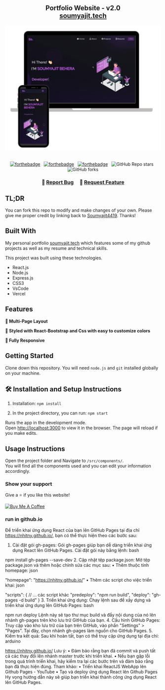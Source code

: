 <h2 align="center">
  Portfolio Website - v2.0<br/>
  <a href="https://soumyajit.vercel.app/" target="_blank">soumyajit.tech</a>
</h2>
<div align="center">
  <img alt="Demo" src="./Images/readme-img1.png" />
</div>

<br/>

<center>

[![forthebadge](https://forthebadge.com/images/badges/built-with-love.svg)](https://forthebadge.com) &nbsp;
[![forthebadge](https://forthebadge.com/images/badges/made-with-javascript.svg)](https://forthebadge.com) &nbsp;
[![forthebadge](https://forthebadge.com/images/badges/open-source.svg)](https://forthebadge.com) &nbsp;
![GitHub Repo stars](https://img.shields.io/github/stars/soumyajit4419/Portfolio?color=red&logo=github&style=for-the-badge) &nbsp;
![GitHub forks](https://img.shields.io/github/forks/soumyajit4419/Portfolio?color=red&logo=github&style=for-the-badge)

</center>

<h3 align="center">
    🔹
    <a href="https://github.com/soumyajit4419/Portfolio/issues">Report Bug</a> &nbsp; &nbsp;
    🔹
    <a href="https://github.com/soumyajit4419/Portfolio/issues">Request Feature</a>
</h3>

## TL;DR

You can fork this repo to modify and make changes of your own. Please give me proper credit by linking back to [Soumyajit4419](https://github.com/soumyajit4419/Portfolio). Thanks!

## Built With

My personal portfolio <a href="https://soumyajit.vercel.app/" target="_blank">soumyajit.tech</a> which features some of my github projects as well as my resume and technical skills.<br/>

This project was built using these technologies.

- React.js
- Node.js
- Express.js
- CSS3
- VsCode
- Vercel

## Features

**📖 Multi-Page Layout**

**🎨 Styled with React-Bootstrap and Css with easy to customize colors**

**📱 Fully Responsive**

## Getting Started

Clone down this repository. You will need `node.js` and `git` installed globally on your machine.

## 🛠 Installation and Setup Instructions

1. Installation: `npm install`

2. In the project directory, you can run: `npm start`

Runs the app in the development mode.\
Open [http://localhost:3000](http://localhost:3000) to view it in the browser.
The page will reload if you make edits.

## Usage Instructions

Open the project folder and Navigate to `/src/components/`. <br/>
You will find all the components used and you can edit your information accordingly.

### Show your support

Give a ⭐ if you like this website!

<a href="https://www.buymeacoffee.com/soumyajit4419" target="_blank"><img src="https://cdn.buymeacoffee.com/buttons/v2/default-violet.png" alt="Buy Me A Coffee" height= "60px" width= "217px" ></a>




### run in github.io

Để triển khai ứng dụng React của bạn lên GitHub Pages tại địa chỉ https://nhitny.github.io/, bạn có thể thực hiện theo các bước sau:
1. Cài đặt gói gh-pages:
Gói gh-pages giúp bạn dễ dàng triển khai ứng dụng React lên GitHub Pages. Cài đặt gói này bằng lệnh:
bash

npm install gh-pages --save-dev
2. Cập nhật tệp package.json:
Mở tệp package.json và thêm hoặc chỉnh sửa các mục sau:
•	Thêm thuộc tính homepage:
json

"homepage": "https://nhitny.github.io/"
•	Thêm các script cho việc triển khai:
json

"scripts": {
  // ... các script khác
  "predeploy": "npm run build",
  "deploy": "gh-pages -d build"
}
3. Triển khai ứng dụng:
Chạy lệnh sau để xây dựng và triển khai ứng dụng lên GitHub Pages:
bash

npm run deploy
Lệnh này sẽ tạo thư mục build và đẩy nội dung của nó lên nhánh gh-pages trên kho lưu trữ GitHub của bạn.
4. Cấu hình GitHub Pages:
Truy cập vào kho lưu trữ của bạn trên GitHub, vào phần "Settings" > "Pages". Tại đây, chọn nhánh gh-pages làm nguồn cho GitHub Pages.
5. Kiểm tra kết quả:
Sau khi hoàn tất, bạn có thể truy cập ứng dụng tại địa chỉ:
arduino

https://nhitny.github.io/
Lưu ý:
•	Đảm bảo rằng bạn đã commit và push tất cả các thay đổi lên nhánh master trước khi triển khai.
•	Nếu bạn gặp lỗi trong quá trình triển khai, hãy kiểm tra lại các bước trên và đảm bảo rằng bạn đã thực hiện đúng.
Tham khảo:
•	Triển khai ReactJS WebApp lên Github Pages - YouTube
•	Tạo và deploy ứng dụng React lên Github Pages
Hy vọng hướng dẫn này sẽ giúp bạn triển khai thành công ứng dụng React lên GitHub Pages.
